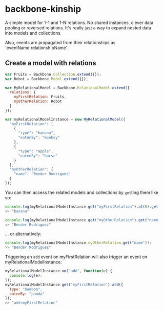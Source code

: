 # backbone-kinship

A simple model for 1-1 and 1-N relations. No shared instances, clever data pooling or reversed relations. It's really just a way to expand nested data into models and collections.

Also, events are propagated from their relationships as `eventName:relationshipName’.

## Create a model with relations

``` javascript
var Fruits = Backbone.Collection.extend({});
var Robot = Backbone.Model.extend({});

var MyRelationalModel = Backbone.RelationalModel.extend({
  relations: {
    myFirstRelation: Fruits,
    myOtherRelation: Robot
  }
});

var myRelationalModelInstance = new MyRelationalModel({
  "myFirstRelation": [
    {
      "type": "banana",
      "eatenBy": "monkey"
    },
    {
      "type": "apple",
      "eatenBy": "horse"
    }
  ],
  "myOtherRelation": {
    "name": "Bender Rodriguez"
  }
});
```

You can then access the related models and collections by `get`ting them like so:
``` javascript
console.log(myRelationalModelInstance.get("myFirstRelation").at(0).get("type"));
>> "banana"

console.log(myRelationalModelInstance.get("myOtherRelation").get("name"));
>> "Bender Rodriguez"
```

... or alternatively:
``` javascript
console.log(myRelationalModelInstance.myOtherRelation.get("name"));
>> "Bender Rodriguez"
```

Triggering an `add` event on myFirstRelation will also trigger an event on myRelationalModelInstance:
``` javascript
myRelationalModelInstance.on("add", function(e) {
  console.log(e);
});
myRelationalModelInstance.get("myFirstRelation").add({
  type: "bamboo",
  eatenBy: "panda"
});
>> "add:myFirstRelation"
```
